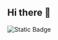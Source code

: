 ## Hi there 👋
<img alt="Static Badge" src="https://img.shields.io/badge/Chill_Joy-pink?logo=Unity&link=https%3A%2F%2Fworkhorsestudio.itch.io%2Fchill-joy">
<!--
**benstone22/benstone22** is a ✨ _special_ ✨ repository because its `README.md` (this file) appears on your GitHub profile.

Here are some ideas to get you started:

- 🔭 I’m currently working on ...
- 🌱 I’m currently learning ...
- 👯 I’m looking to collaborate on ...
- 🤔 I’m looking for help with ...
- 💬 Ask me about ...
- 📫 How to reach me: ...
- 😄 Pronouns: ...
- ⚡ Fun fact: ...
-->
